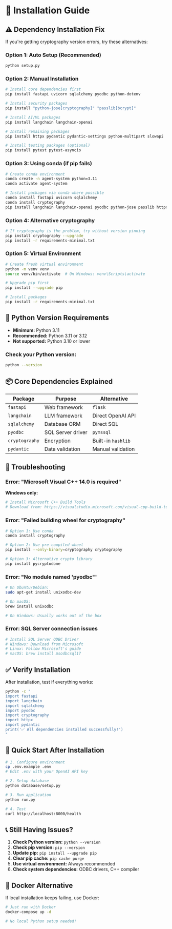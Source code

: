 # 🔧 Installation Guide

## ⚠️ Dependency Installation Fix

If you're getting cryptography version errors, try these alternatives:

### Option 1: Auto Setup (Recommended)
```bash
python setup.py
```

### Option 2: Manual Installation
```bash
# Install core dependencies first
pip install fastapi uvicorn sqlalchemy pyodbc python-dotenv

# Install security packages
pip install "python-jose[cryptography]" "passlib[bcrypt]"

# Install AI/ML packages
pip install langchain langchain-openai

# Install remaining packages
pip install httpx pydantic pydantic-settings python-multipart slowapi

# Install testing packages (optional)
pip install pytest pytest-asyncio
```

### Option 3: Using conda (if pip fails)
```bash
# Create conda environment
conda create -n agent-system python=3.11
conda activate agent-system

# Install packages via conda where possible
conda install fastapi uvicorn sqlalchemy
conda install cryptography
pip install langchain langchain-openai pyodbc python-jose passlib httpx pydantic pydantic-settings python-multipart slowapi python-dotenv pytest pytest-asyncio
```

### Option 4: Alternative cryptography
```bash
# If cryptography is the problem, try without version pinning
pip install cryptography --upgrade
pip install -r requirements-minimal.txt
```

### Option 5: Virtual Environment
```bash
# Create fresh virtual environment
python -m venv venv
source venv/bin/activate  # On Windows: venv\Scripts\activate

# Upgrade pip first
pip install --upgrade pip

# Install packages
pip install -r requirements-minimal.txt
```

## 🐍 Python Version Requirements

- **Minimum:** Python 3.11
- **Recommended:** Python 3.11 or 3.12
- **Not supported:** Python 3.10 or lower

### Check your Python version:
```bash
python --version
```

## 📦 Core Dependencies Explained

| Package | Purpose | Alternative |
|---------|---------|-------------|
| `fastapi` | Web framework | `flask` |
| `langchain` | LLM framework | Direct OpenAI API |
| `sqlalchemy` | Database ORM | Direct SQL |
| `pyodbc` | SQL Server driver | `pymssql` |
| `cryptography` | Encryption | Built-in `hashlib` |
| `pydantic` | Data validation | Manual validation |

## 🔧 Troubleshooting

### Error: "Microsoft Visual C++ 14.0 is required"
**Windows only:**
```bash
# Install Microsoft C++ Build Tools
# Download from: https://visualstudio.microsoft.com/visual-cpp-build-tools/
```

### Error: "Failed building wheel for cryptography"
```bash
# Option 1: Use conda
conda install cryptography

# Option 2: Use pre-compiled wheel
pip install --only-binary=cryptography cryptography

# Option 3: Alternative crypto library
pip install pycryptodome
```

### Error: "No module named 'pyodbc'"
```bash
# On Ubuntu/Debian:
sudo apt-get install unixodbc-dev

# On macOS:
brew install unixodbc

# On Windows: Usually works out of the box
```

### Error: SQL Server connection issues
```bash
# Install SQL Server ODBC Driver
# Windows: Download from Microsoft
# Linux: Follow Microsoft's guide
# macOS: brew install msodbcsql17
```

## ✅ Verify Installation

After installation, test if everything works:

```bash
python -c "
import fastapi
import langchain
import sqlalchemy
import pyodbc
import cryptography
import httpx
import pydantic
print('✅ All dependencies installed successfully!')
"
```

## 🚀 Quick Start After Installation

```bash
# 1. Configure environment
cp .env.example .env
# Edit .env with your OpenAI API key

# 2. Setup database
python database/setup.py

# 3. Run application
python run.py

# 4. Test
curl http://localhost:8000/health
```

## 📞 Still Having Issues?

1. **Check Python version:** `python --version`
2. **Check pip version:** `pip --version`
3. **Update pip:** `pip install --upgrade pip`
4. **Clear pip cache:** `pip cache purge`
5. **Use virtual environment:** Always recommended
6. **Check system dependencies:** ODBC drivers, C++ compiler

## 🐳 Docker Alternative

If local installation keeps failing, use Docker:

```bash
# Just run with Docker
docker-compose up -d

# No local Python setup needed!
```
